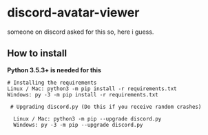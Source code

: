 # discord-avatar-viewer
someone on discord asked for this so, here i guess.

How to install
----------

**Python 3.5.3+ is needed for this**

    # Installing the requirements
    Linux / Mac: python3 -m pip install -r requirements.txt
    Windows: py -3 -m pip install -r requirements.txt
     
     # Upgrading discord.py (Do this if you receive random crashes)

      Linux / Mac: python3 -m pip --upgrade discord.py
      Windows: py -3 -m pip --upgrade discord.py
  
